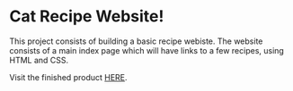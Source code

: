 # Cat Recipe Website!

This project consists of building a basic recipe webiste. The website consists of a main index page which will have links to a few recipes, using HTML and CSS.

Visit the finished product [HERE](https://sebiram.github.io/basic-recipe-website/).


